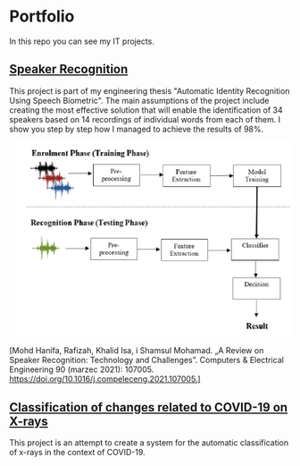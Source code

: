 # Portfolio
In this repo you can see my IT projects.

## [Speaker Recognition](https://github.com/Swedeling/Portfolio/tree/main/SpeakerRecognition)

This project is part of my engineering thesis "Automatic Identity Recognition Using Speech Biometric". The main assumptions of the project include creating the most effective solution that will enable the identification of 34 speakers based on 14 recordings of individual words from each of them. I show you step by step how I managed to achieve the results of 98%. 

![SpeakerRecognitionProcess](/docks/SpeakerRecognitionProcess.PNG)

[Mohd Hanifa, Rafizah, Khalid Isa, i Shamsul Mohamad. „A Review on Speaker Recognition: Technology and Challenges”. Computers & Electrical Engineering 90 (marzec 2021): 107005. https://doi.org/10.1016/j.compeleceng.2021.107005.]

## [Classification of changes related to COVID-19 on X-rays]()

This project is an attempt to create a system for the automatic classification of  x-rays in the context of COVID-19. 
